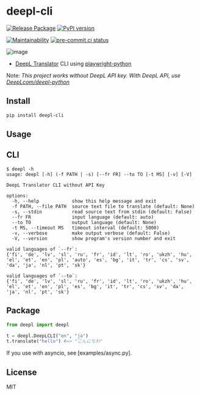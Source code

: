 # deepl-cli

[![Release Package](
  https://github.com/eggplants/deepl-cli/workflows/Release%20Package/badge.svg
  )](
  https://github.com/eggplants/deepl-cli/actions/runs/345738487
) [![PyPI version](
  https://badge.fury.io/py/deepl-cli.svg
  )](
  https://badge.fury.io/py/deepl-cli
)

[![Maintainability](
  https://api.codeclimate.com/v1/badges/a56630914df8538ca93b/maintainability
  )](
  https://codeclimate.com/github/eggplants/deepl-cli/maintainability
) [![pre-commit.ci status](
  https://results.pre-commit.ci/badge/github/eggplants/deepl-cli/master.svg
  )](
  https://results.pre-commit.ci/latest/github/eggplants/deepl-cli/master
)

![image](https://user-images.githubusercontent.com/42153744/159145088-752decf7-8736-44c3-86aa-37fd0cee83df.png)

- [DeepL Translator](https://www.deepl.com/translator) CLI using [playwright-python](https://github.com/microsoft/playwright-python)

Note: *This project works without DeepL API key. With DeepL API, use [DeepLcom/deepl-python](https://github.com/DeepLcom/deepl-python)*

## Install

```bash
pip install deepl-cli
```

## Usage

## CLI

```shellsession
$ deepl -h
usage: deepl [-h] (-f PATH | -s) [--fr FR] --to TO [-t MS] [-v] [-V]

DeepL Translator CLI without API Key

options:
  -h, --help            show this help message and exit
  -f PATH, --file PATH  source text file to translate (default: None)
  -s, --stdin           read source text from stdin (default: False)
  --fr FR               input language (default: auto)
  --to TO               output language (default: None)
  -t MS, --timeout MS   timeout interval (default: 5000)
  -v, --verbose         make output verbose (default: False)
  -V, --version         show program's version number and exit

valid languages of `--fr`:
{'fi', 'de', 'lv', 'sl', 'ru', 'fr', 'id', 'lt', 'ro', 'ukzh', 'hu', 'el', 'et', 'en', 'pl', 'auto', 'es', 'bg', 'it', 'tr', 'cs', 'sv', 'da', 'ja', 'nl', 'pt', 'sk'}

valid languages of `--to`:
{'fi', 'de', 'lv', 'sl', 'ru', 'fr', 'id', 'lt', 'ro', 'ukzh', 'hu', 'el', 'et', 'en', 'pl', 'es', 'bg', 'it', 'tr', 'cs', 'sv', 'da', 'ja', 'nl', 'pt', 'sk'}
```

## Package

```python
from deepl import deepl

t = deepl.DeepLCLI("en", "ja")
t.translate("hello") #=> "こんにちわ"
```

If you use with asyncio, see [examples/async.py].

## License

MIT

